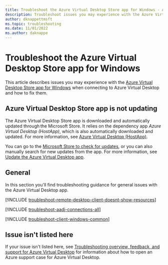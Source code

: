 ```yaml
---
title: Troubleshoot the Azure Virtual Desktop Store app for Windows - Azure Virtual Desktop
description: Troubleshoot issues you may experience with the Azure Virtual Desktop Store app for Windows when connecting to Azure Virtual Desktop.
author: dknappettmsft
ms.topic: troubleshooting
ms.date: 11/01/2022
ms.author: daknappe
---
```


# Troubleshoot the Azure Virtual Desktop Store app for Windows

This article describes issues you may experience with the [Azure Virtual Desktop Store app for Windows](users/connect-windows-azure-virtual-desktop-app.md?toc=%2Fazure%2Fvirtual-desktop%2Ftoc.json) when connecting to Azure Virtual Desktop and how to fix them.

## Azure Virtual Desktop Store app is not updating

The Azure Virtual Desktop Store app is downloaded and automatically updated through the Microsoft Store. It relies on the dependency app *Azure Virtual Desktop (HostApp)*, which is also automatically downloaded and updated. For more information, see [Azure Virtual Desktop (HostApp)](users/client-features-windows-azure-virtual-desktop-app.md#azure-virtual-desktop-hostapp).

You can go to the [Microsoft Store to check for updates](https://aka.ms/AVDStoreClient), or you can also manually search for new updates from the app. For more information, see [Update the Azure Virtual Desktop app](users/client-features-windows-azure-virtual-desktop-app.md#update-the-azure-virtual-desktop-app).

## General

In this section you'll find troubleshooting guidance for general issues with the Azure Virtual Desktop app.

[!INCLUDE [troubleshoot-remote-desktop-client-doesnt-show-resources](includes/include-troubleshoot-remote-desktop-client-doesnt-show-resources.md)]

[!INCLUDE [troubleshoot-aadj-connections-all](includes/include-troubleshoot-azure-ad-joined-connections-all.md)]

[!INCLUDE [troubleshoot-client-windows-common](includes/include-troubleshoot-client-windows-common.md)]

## Issue isn't listed here

If your issue isn't listed here, see [Troubleshooting overview, feedback, and support for Azure Virtual Desktop](/troubleshoot/azure/virtual-desktop/troubleshoot-set-up-overview) for information about how to open an Azure support case for Azure Virtual Desktop.